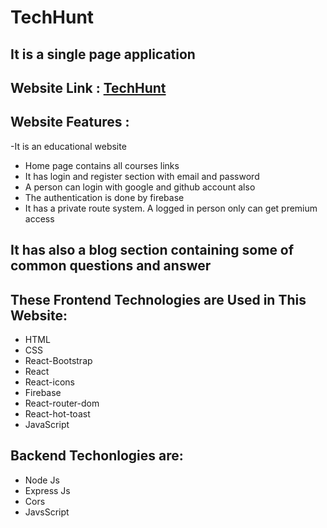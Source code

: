 # TechHunt

## It is a single page application

## Website Link : [TechHunt](https://tech-hunt-32867.web.app/)

## Website Features :

-It is an educational website

- Home page contains all courses links
- It has login and register section with email and password
- A person can login with google and github account also
- The authentication is done by firebase
- It has a private route system. A logged in person only can get premium access

## It has also a blog section containing some of common questions and answer

## These Frontend Technologies are Used in This Website:

- HTML
- CSS
- React-Bootstrap
- React
- React-icons
- Firebase
- React-router-dom
- React-hot-toast
- JavaScript

## Backend Techonlogies are:

- Node Js
- Express Js
- Cors
- JavsScript
